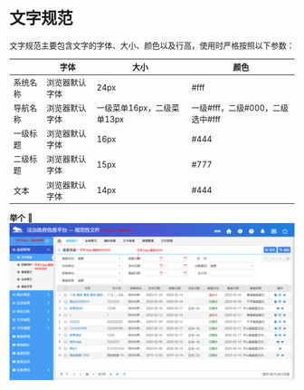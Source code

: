 # 文字规范

文字规范主要包含文字的字体、大小、颜色以及行高，使用时严格按照以下参数：

|          | 字体           | 大小                       | 颜色                             |
| -------- | -------------- | -------------------------- | -------------------------------- |
| 系统名称 | 浏览器默认字体 | 24px                       | #fff                             |
| 导航名称 | 浏览器默认字体 | 一级菜单16px，二级菜单13px | 一级#fff，二级#000，二级选中#fff |
| 一级标题 | 浏览器默认字体 | 16px                       | #444                             |
| 二级标题 | 浏览器默认字体 | 15px                       | #777                             |
| 文本     | 浏览器默认字体 | 14px                       | #444                             |

**举个** :chestnut:
![An image](../../images/pageGrade1Text.png)